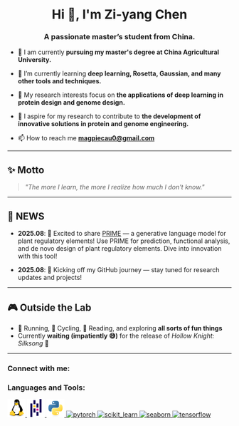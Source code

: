 <h1 align="center">Hi 👋, I'm Zi-yang Chen</h1>
<h3 align="center">A passionate master’s student from China.</h3>

- 🔭 I am currently **pursuing my master's degree at China Agricultural University.**

- 🌱 I’m currently learning **deep learning, Rosetta, Gaussian, and many other tools and techniques.**

- 👯 My research interests focus on **the applications of deep learning in protein design and genome design.**

- 🤝 I aspire for my research to contribute to **the development of innovative solutions in protein and genome engineering.**

- 📫 How to reach me **magpiecau0@gmail.com**

---

## ✨ Motto
> *"The more I learn, the more I realize how much I don't know."*  

---

## 📰 NEWS
- **2025.08**: 🌱 Excited to share [PRIME](https://github.com/Zi-yangChen/PRIME) — a generative language model for plant regulatory elements! Use PRIME for prediction, functional analysis, and de novo design of plant regulatory elements. Dive into innovation with this tool!

- **2025.08**: 🚀 Kicking off my GitHub journey — stay tuned for research updates and projects!

---

## 🎮 Outside the Lab
- 🏃 Running, 🚴 Cycling, 📖 Reading, and exploring **all sorts of fun things**  
- Currently **waiting (impatiently 😅)** for the release of *Hollow Knight: Silksong* 🦋  



---

<h3 align="left">Connect with me:</h3>
<p align="left">
</p>

<h3 align="left">Languages and Tools:</h3>
<p align="left">
  <a href="https://www.linux.org/" target="_blank" rel="noreferrer">
    <img src="https://raw.githubusercontent.com/devicons/devicon/master/icons/linux/linux-original.svg" alt="linux" width="40" height="40"/>
  </a>
  <a href="https://pandas.pydata.org/" target="_blank" rel="noreferrer">
    <img src="https://raw.githubusercontent.com/devicons/devicon/2ae2a900d2f041da66e950e4d48052658d850630/icons/pandas/pandas-original.svg" alt="pandas" width="40" height="40"/>
  </a>
  <a href="https://www.python.org" target="_blank" rel="noreferrer">
    <img src="https://raw.githubusercontent.com/devicons/devicon/master/icons/python/python-original.svg" alt="python" width="40" height="40"/>
  </a>
  <a href="https://pytorch.org/" target="_blank" rel="noreferrer">
    <img src="https://www.vectorlogo.zone/logos/pytorch/pytorch-icon.svg" alt="pytorch" width="40" height="40"/>
  </a>
  <a href="https://scikit-learn.org/" target="_blank" rel="noreferrer">
    <img src="https://upload.wikimedia.org/wikipedia/commons/0/05/Scikit_learn_logo_small.svg" alt="scikit_learn" width="40" height="40"/>
  </a>
  <a href="https://seaborn.pydata.org/" target="_blank" rel="noreferrer">
    <img src="https://seaborn.pydata.org/_images/logo-mark-lightbg.svg" alt="seaborn" width="40" height="40"/>
  </a>
  <a href="https://www.tensorflow.org" target="_blank" rel="noreferrer">
    <img src="https://www.vectorlogo.zone/logos/tensorflow/tensorflow-icon.svg" alt="tensorflow" width="40" height="40"/>
  </a>
</p>
